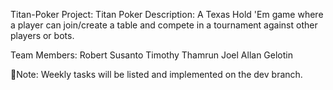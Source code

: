 Titan-Poker
Project: Titan Poker
Description: A Texas Hold 'Em game where a player can join/create a table and compete in a tournament against other players or bots.

Team Members:
Robert Susanto
Timothy Thamrun
Joel Allan Gelotin

🔴Note: Weekly tasks will be listed and implemented on the dev branch.
